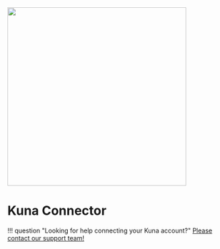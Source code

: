 <img src="https://static.openfintech.io/payment_providers/kuna/logo.svg?w=400" width="400px" >

# Kuna Connector

!!! question "Looking for help connecting your Kuna account?"
    [Please contact our support team!](mailto:{{custom.support_email}})